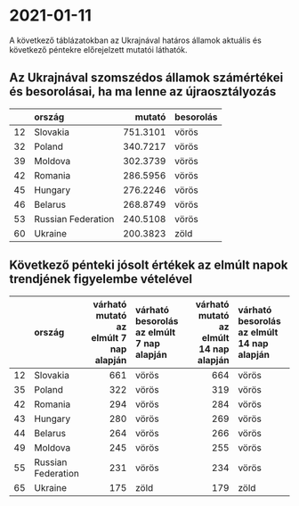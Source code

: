 # 2021-01-11
A következő táblázatokban az Ukrajnával határos államok aktuális és következő péntekre előrejelzett mutatói láthatók.
## Az Ukrajnával szomszédos államok számértékei és besorolásai, ha ma lenne az újraosztályozás

|   |ország             |   mutató|besorolás |
|:--|:------------------|--------:|:---------|
|12 |Slovakia           | 751.3101|vörös     |
|32 |Poland             | 340.7217|vörös     |
|39 |Moldova            | 302.3739|vörös     |
|42 |Romania            | 286.5956|vörös     |
|45 |Hungary            | 276.2246|vörös     |
|46 |Belarus            | 268.8749|vörös     |
|53 |Russian Federation | 240.5108|vörös     |
|60 |Ukraine            | 200.3823|zöld      |
## Következő pénteki jósolt értékek az elmúlt napok trendjének figyelembe vételével
|   |ország             | várható mutató az elmúlt 7 nap alapján|várható besorolás az elmúlt 7 nap alapján | várható mutató az elmúlt 14 nap alapján|várható besorolás az elmúlt 14 nap alapján |
|:--|:------------------|--------------------------------------:|:-----------------------------------------|---------------------------------------:|:------------------------------------------|
|12 |Slovakia           |                                    661|vörös                                     |                                     664|vörös                                      |
|35 |Poland             |                                    322|vörös                                     |                                     319|vörös                                      |
|42 |Romania            |                                    294|vörös                                     |                                     284|vörös                                      |
|43 |Hungary            |                                    280|vörös                                     |                                     269|vörös                                      |
|44 |Belarus            |                                    264|vörös                                     |                                     266|vörös                                      |
|49 |Moldova            |                                    245|vörös                                     |                                     255|vörös                                      |
|55 |Russian Federation |                                    231|vörös                                     |                                     234|vörös                                      |
|65 |Ukraine            |                                    175|zöld                                      |                                     179|zöld                                       |
